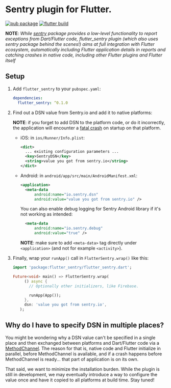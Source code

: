 # Sentry plugin for Flutter.

[![pub package](https://img.shields.io/pub/v/flutter_sentry.svg)](https://pub.dev/packages/flutter_sentry)
[![flutter build](https://github.com/dasfoo/flutter_sentry/workflows/flutter/badge.svg?branch=master&event=push)](https://github.com/dasfoo/flutter_sentry/actions?query=workflow%3Aflutter+branch%3Amaster)

**NOTE**: *While [sentry](https://pub.dev/packages/sentry) package provides a low-level functionality to report exceptions from Dart/Flutter code, flutter_sentry plugin (which also uses sentry package behind the scenes!) aims at full integration with Flutter ecosystem, automatically including Flutter application details in reports and catching crashes in native code, including other Flutter plugins and Flutter itself*

## Setup

1. Add `flutter_sentry` to your `pubspec.yaml`:

   ```yaml
   dependencies:
     flutter_sentry: ^0.1.0
   ```

2. Find out a DSN value from Sentry.io and add it to native platforms:

   **NOTE**: if you forget to add DSN to the platform code, or do it incorrectly, the application will encounter a [fatal crash](https://github.com/getsentry/sentry-android/pull/200) on startup on that platform.

   - iOS: in `ios/Runner/Info.plist`:

     ```xml
     <dict>
       ... existing configuration parameters ...
       <key>SentryDSN</key>
       <string>value you got from sentry.io</string>
     </dict>
     ```

   - Android: in `android/app/src/main/AndroidManifest.xml`:

     ```xml
     <application>
       <meta-data
           android:name="io.sentry.dsn"
           android:value="value you got from sentry.io" />
     ```

     You can also enable debug logging for Sentry Android library if it's not working as intended:

     ```xml
       <meta-data
           android:name="io.sentry.debug"
           android:value="true" />
     ```

     **NOTE**: make sure to add `<meta-data>` tag directly under `<application>` (and not for example `<activity>`).

3. Finally, wrap your `runApp()` call in `FlutterSentry.wrap()` like this:

   ```dart
   import 'package:flutter_sentry/flutter_sentry.dart';

   Future<void> main() => FlutterSentry.wrap(
        () async {
          // Optionally other initializers, like Firebase.

          runApp(App());
        },
        dsn: 'value you got from sentry.io',
      );
   ```

## Why do I have to specify DSN in multiple places?

You might be wondering why a DSN value can't be specified in a single place and then exchanged between platforms and Dart/Flutter code via a [MethodChannel](https://flutter.dev/platform-channels/). The reason for that is, native code and Flutter initialize in parallel, before MethodChannel is available, and if a crash happens before MethodChannel is ready... that part of application is on its own.

That said, we want to minimize the installation burden. While the plugin is still in development, we may eventually introduce a way to configure the value once and have it copied to all platforms at build time. Stay tuned!
